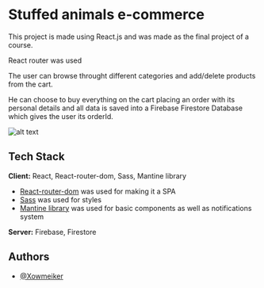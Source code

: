 
# Stuffed animals e-commerce

This project is made using React.js and was made as the final project of a course.

React router was used

The user can browse throught different categories and add/delete products from the cart.

He can choose to buy everything on the cart placing an order with its personal details and
all data is saved into a Firebase Firestore Database which gives the user its orderId.

![alt text](https://github.com/Xowmeiker/tiendaPeluches-Fresco/blob/main/Animation.gif)

## Tech Stack

**Client:** React, React-router-dom, Sass, Mantine library

- [React-router-dom](https://v5.reactrouter.com/web/guides/quick-start) was used for making it a SPA
- [Sass](https://sass-lang.com) was used for styles
- [Mantine library](https://mantine.dev) was used for basic components as well as notifications system

**Server:** Firebase, Firestore


## Authors

- [@Xowmeiker](https://github.com/Xowmeiker)

